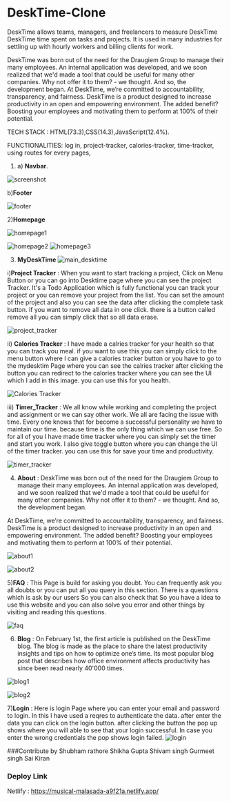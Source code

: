 # DeskTime-Clone
DeskTime allows teams, managers, and freelancers to measure DeskTime DeskTime time spent on tasks and projects. It is used in many industries for settling up with hourly workers and billing clients for work.


DeskTime was born out of the need for the Draugiem Group to manage their many employees. An internal application was developed, and we soon realized that we'd made a tool that could be useful for many other companies. Why not offer it to them? - we thought. And so, the development began.
At DeskTime, we’re committed to accountability, transparency, and fairness. DeskTime is a product designed to increase productivity in an open and empowering environment. The added benefit? Boosting your employees and motivating them to perform at 100% of their potential.

TECH STACK : HTML(73.3),CSS(14.3),JavaScript(12.4%).

FUNCTIONALITIES: log in, project-tracker, calories-tracker, time-tracker, using routes for every pages,



1) a) <b>Navbar</b>.

![screenshot](https://user-images.githubusercontent.com/101567054/187068229-89c7b00a-14b8-452f-8fbf-361972340f6f.png)

b)<b>Footer</b>

![footer](https://user-images.githubusercontent.com/101567054/187090436-a507ac3d-d9e4-48fe-bb84-12983c90e0a7.png)

2)<b>Homepage</b>

![homepage1](https://user-images.githubusercontent.com/101567054/187090572-43a277c1-1a16-424c-ac9a-e1229edc3649.png)

![homepage2](https://user-images.githubusercontent.com/101567054/187090575-2553e848-cc2b-48ad-8ca8-6a4baff16571.png)
![homepage3](https://user-images.githubusercontent.com/101567054/187090580-9fe27d91-1a22-4261-a4eb-406f37ce5813.png)

3) <b>MyDeskTime</b>
![main_desktime](https://user-images.githubusercontent.com/101567054/187090759-73274fb0-e5bc-44eb-b3ef-a439365947f6.png)

i)<b>Project Tracker</b> : When you want to start tracking a project, Click on Menu Button or you can go into Desktime page where you can see the project Tracker. It's a Todo Application which is fully functional you can track your project or you can remove your project from the list. 
You can set the amount of the project and also you can see the data after clicking the complete task button. if you want to remove all data in one click. there is a button called remove all you can simply click that so all data erase.


![project_tracker](https://user-images.githubusercontent.com/101567054/187090769-9768308e-77e0-43e5-8c2f-81d2a758554e.png)

ii) <b>Calories Tracker</b> : I have made a calries tracker for your health so that you can track you meal. if you want to use this you can simply click to the menu button where I can give a calories tracker button or you have to go to the mydesktim Page where you can see the calries tracker after clicking the button you can redirect to the calories tracker where you can see the UI which I add in this image. you can use this for you health.


![Calories Tracker](https://user-images.githubusercontent.com/101567054/187090781-c1ba9295-d41f-4a84-93dc-403438757b5a.png)

iii) <b>Timer_Tracker</b> : We all know while working and completing the project and assignment or we can say other work. We all are facing the issue with time. Every one knows that for become a successful personality we have to maintain our time. because time is the only thing which we can use free. So for all of you I have made time tracker where you can simply set the timer and start you work. I also give toggle button where you can change the UI of the timer tracker. you can use this for save your time and productivity.


![timer_tracker](https://user-images.githubusercontent.com/101567054/187090801-c58d1b0e-2857-410f-9698-55aa2f390b17.png)


4) <b>About</b> : DeskTime was born out of the need for the Draugiem Group to manage their many employees. An internal application was developed, and we soon realized that we'd made a tool that could be useful for many other companies. Why not offer it to them? - we thought. And so, the development began.

At DeskTime, we’re committed to accountability, transparency, and fairness. DeskTime is a product designed to increase productivity in an open and empowering environment. The added benefit? Boosting your employees and motivating them to perform at 100% of their potential.

![about1](https://user-images.githubusercontent.com/101567054/187091591-45b3529f-5127-419e-b406-d8d1fa207ad6.png)

![about2](https://user-images.githubusercontent.com/101567054/187091593-723f2995-0748-4e4d-a748-945107202432.png)





5)<b>FAQ</b> : This Page is build for asking you doubt. You can frequently ask you all doubts or you can put all you query in this section. There is a questions which is ask by our users So you can also check that So you have a idea to use this website and you can also solve you error and other things by visiting and reading this questions.


![faq](https://user-images.githubusercontent.com/101567054/187091604-adea61d8-9159-41ac-a4ed-36d1380dba8d.png)



6) <b>Blog</b> :  On February 1st, the first article is published on the DeskTime blog. The blog is made as the place to share the latest productivity insights and tips on how to optimize one’s time. Its most popular blog post that describes how office environment affects productivity has since been read nearly 40'000 times.


![blog1](https://user-images.githubusercontent.com/101567054/187091610-d1a81a50-4d03-4f0f-8726-ebd6328694e7.png)

![blog2](https://user-images.githubusercontent.com/101567054/187091616-964579be-deda-4f4e-9d37-0424923cbba3.png)



7)<b>Login</b> : Here is login Page where you can enter your email and password to login. In this I have used a reqres to authenticate the data. after enter the data you can click on the login button. after clicking the button the pop up shows where you will able to see that your login successful. In case you enter the wrong credentials the pop shows login failed. 
![login](https://user-images.githubusercontent.com/101567054/187091625-d7b967fe-2d0d-4351-9074-7824dd272154.png)

###Contribute by
Shubham rathore
Shikha Gupta
Shivam singh
Gurmeet singh
Sai Kiran

### Deploy Link

Netlify : https://musical-malasada-a9f21a.netlify.app/
